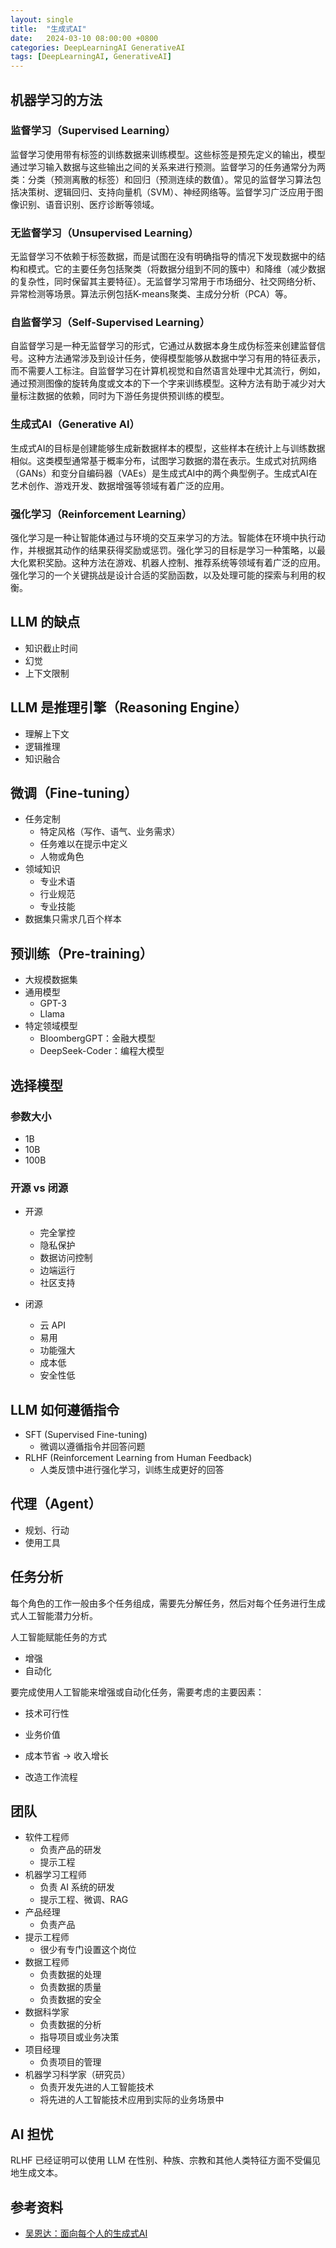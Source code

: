 ```yaml
---
layout: single
title:  "生成式AI"
date:   2024-03-10 08:00:00 +0800
categories: DeepLearningAI GenerativeAI
tags: [DeepLearningAI, GenerativeAI]
---
```


## 机器学习的方法
### 监督学习（Supervised Learning）
监督学习使用带有标签的训练数据来训练模型。这些标签是预先定义的输出，模型通过学习输入数据与这些输出之间的关系来进行预测。监督学习的任务通常分为两类：分类（预测离散的标签）和回归（预测连续的数值）。常见的监督学习算法包括决策树、逻辑回归、支持向量机（SVM）、神经网络等。监督学习广泛应用于图像识别、语音识别、医疗诊断等领域。

### 无监督学习（Unsupervised Learning）
无监督学习不依赖于标签数据，而是试图在没有明确指导的情况下发现数据中的结构和模式。它的主要任务包括聚类（将数据分组到不同的簇中）和降维（减少数据的复杂性，同时保留其主要特征）。无监督学习常用于市场细分、社交网络分析、异常检测等场景。算法示例包括K-means聚类、主成分分析（PCA）等。

### 自监督学习（Self-Supervised Learning）
自监督学习是一种无监督学习的形式，它通过从数据本身生成伪标签来创建监督信号。这种方法通常涉及到设计任务，使得模型能够从数据中学习有用的特征表示，而不需要人工标注。自监督学习在计算机视觉和自然语言处理中尤其流行，例如，通过预测图像的旋转角度或文本的下一个字来训练模型。这种方法有助于减少对大量标注数据的依赖，同时为下游任务提供预训练的模型。

### 生成式AI（Generative AI）
生成式AI的目标是创建能够生成新数据样本的模型，这些样本在统计上与训练数据相似。这类模型通常基于概率分布，试图学习数据的潜在表示。生成式对抗网络（GANs）和变分自编码器（VAEs）是生成式AI中的两个典型例子。生成式AI在艺术创作、游戏开发、数据增强等领域有着广泛的应用。

### 强化学习（Reinforcement Learning）
强化学习是一种让智能体通过与环境的交互来学习的方法。智能体在环境中执行动作，并根据其动作的结果获得奖励或惩罚。强化学习的目标是学习一种策略，以最大化累积奖励。这种方法在游戏、机器人控制、推荐系统等领域有着广泛的应用。强化学习的一个关键挑战是设计合适的奖励函数，以及处理可能的探索与利用的权衡。


## LLM 的缺点
- 知识截止时间
- 幻觉
- 上下文限制


## LLM 是推理引擎（Reasoning Engine）
- 理解上下文
- 逻辑推理
- 知识融合


## 微调（Fine-tuning）
- 任务定制
    - 特定风格（写作、语气、业务需求）
    - 任务难以在提示中定义
    - 人物或角色
- 领域知识
    - 专业术语
    - 行业规范
    - 专业技能
- 数据集只需求几百个样本


## 预训练（Pre-training）
- 大规模数据集
- 通用模型
    - GPT-3
    - Llama
- 特定领域模型
    - BloombergGPT：金融大模型
    - DeepSeek-Coder：编程大模型


## 选择模型
### 参数大小
- 1B
- 10B
- 100B

### 开源 vs 闭源
- 开源
    - 完全掌控
    - 隐私保护
    - 数据访问控制
    - 边端运行
    - 社区支持

- 闭源
    - 云 API
    - 易用
    - 功能强大
    - 成本低
    - 安全性低


## LLM 如何遵循指令
- SFT (Supervised Fine-tuning)
    - 微调以遵循指令并回答问题
- RLHF (Reinforcement Learning from Human Feedback)
    - 人类反馈中进行强化学习，训练生成更好的回答


## 代理（Agent）
- 规划、行动
- 使用工具


## 任务分析

每个角色的工作一般由多个任务组成，需要先分解任务，然后对每个任务进行生成式人工智能潜力分析。

人工智能赋能任务的方式
- 增强
- 自动化

要完成使用人工智能来增强或自动化任务，需要考虑的主要因素：
- 技术可行性
- 业务价值

- 成本节省 -> 收入增长
- 改造工作流程


## 团队
- 软件工程师
    - 负责产品的研发
    - 提示工程
- 机器学习工程师
    - 负责 AI 系统的研发
    - 提示工程、微调、RAG
- 产品经理
    - 负责产品
- 提示工程师
    - 很少有专门设置这个岗位
- 数据工程师
    - 负责数据的处理
    - 负责数据的质量
    - 负责数据的安全
- 数据科学家
    - 负责数据的分析
    - 指导项目或业务决策
- 项目经理
    - 负责项目的管理
- 机器学习科学家（研究员）
    - 负责开发先进的人工智能技术
    - 将先进的人工智能技术应用到实际的业务场景中


## AI 担忧
RLHF 已经证明可以使用 LLM 在性别、种族、宗教和其他人类特征方面不受偏见地生成文本。


## 参考资料
- [吴恩达：面向每个人的生成式AI](https://www.bilibili.com/video/BV1Wt421t7Bq/)
